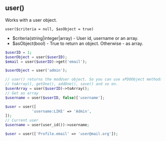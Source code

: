## user()
Works with a user object.

```user($criteria = null, $asObject = true)```
- $criteria(string|integer|array) - User id, username or an array.
- $asObject(bool) - True to return an object. Otherwise - as array.

```php
$userID = 1;
$userObject = user($userID);
$email = user($userID)->get('email'); 

$userObject = user('admin'); 

// user() returns the modUser object. So you can use xPDOObject methods:
// toArray(), getOne(), addOne(), save() and so on.
$userArray = user($userID)->toArray();
// Get as array
$username = user($userID, false)['username'];

$user = user([
            'username:LIKE' => 'Admin',
]);
// Current user
$username = user(user_id())->username;

$user = user(['Profile.email' => 'user@mail.org']);

```